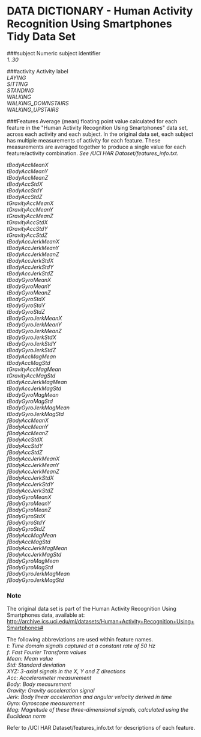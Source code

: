 DATA DICTIONARY - Human Activity Recognition Using Smartphones Tidy Data Set
====

###subject
Numeric subject identifier  
*1..30*

###activity
Activity label  
*LAYING  
SITTING  
STANDING  
WALKING  
WALKING_DOWNSTAIRS  
WALKING_UPSTAIRS*

###Features
Average (mean) floating point value calculated for each feature in the "Human Activity Recognition Using Smartphones" data set, across each activity and each subject. In the original data set, each subject has multiple measurements of activity for each feature. These measurements are averaged together to produce a single value for each feature/activity combination. *See /UCI HAR Dataset/features_info.txt*.  

*tBodyAccMeanX  
tBodyAccMeanY  
tBodyAccMeanZ  
tBodyAccStdX  
tBodyAccStdY  
tBodyAccStdZ  
tGravityAccMeanX  
tGravityAccMeanY  
tGravityAccMeanZ  
tGravityAccStdX  
tGravityAccStdY  
tGravityAccStdZ  
tBodyAccJerkMeanX  
tBodyAccJerkMeanY  
tBodyAccJerkMeanZ  
tBodyAccJerkStdX  
tBodyAccJerkStdY  
tBodyAccJerkStdZ  
tBodyGyroMeanX  
tBodyGyroMeanY  
tBodyGyroMeanZ  
tBodyGyroStdX  
tBodyGyroStdY  
tBodyGyroStdZ  
tBodyGyroJerkMeanX  
tBodyGyroJerkMeanY  
tBodyGyroJerkMeanZ  
tBodyGyroJerkStdX  
tBodyGyroJerkStdY  
tBodyGyroJerkStdZ  
tBodyAccMagMean  
tBodyAccMagStd  
tGravityAccMagMean  
tGravityAccMagStd  
tBodyAccJerkMagMean  
tBodyAccJerkMagStd  
tBodyGyroMagMean  
tBodyGyroMagStd  
tBodyGyroJerkMagMean  
tBodyGyroJerkMagStd  
fBodyAccMeanX  
fBodyAccMeanY  
fBodyAccMeanZ  
fBodyAccStdX  
fBodyAccStdY  
fBodyAccStdZ  
fBodyAccJerkMeanX  
fBodyAccJerkMeanY  
fBodyAccJerkMeanZ  
fBodyAccJerkStdX  
fBodyAccJerkStdY  
fBodyAccJerkStdZ  
fBodyGyroMeanX  
fBodyGyroMeanY  
fBodyGyroMeanZ  
fBodyGyroStdX  
fBodyGyroStdY  
fBodyGyroStdZ  
fBodyAccMagMean  
fBodyAccMagStd  
fBodyAccJerkMagMean  
fBodyAccJerkMagStd  
fBodyGyroMagMean  
fBodyGyroMagStd  
fBodyGyroJerkMagMean  
fBodyGyroJerkMagStd*  

### Note

The original data set is part of the Human Activity Recognition Using Smartphones data, available at: http://archive.ics.uci.edu/ml/datasets/Human+Activity+Recognition+Using+Smartphones#

The following abbreviations are used within feature names.  
*t: Time domain signals captured at a constant rate of 50 Hz  
f: Fast Fourier Transform values  
Mean: Mean value  
Std: Standard deviation  
XYZ: 3-axial signals in the X, Y and Z directions  
Acc: Accelerometer measurement  
Body: Body measurement  
Gravity: Gravity acceleration signal  
Jerk: Body linear acceleration and angular velocity derived in time  
Gyro: Gyroscope measurement  
Mag: Magnitude of these three-dimensional signals, calculated using the Euclidean norm*  

Refer to /UCI HAR Dataset/features_info.txt for descriptions of each feature.
